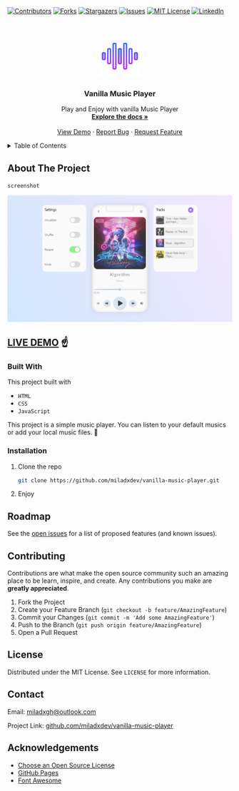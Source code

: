 [![Contributors][contributors-shield]][contributors-url]
[![Forks][forks-shield]][forks-url]
[![Stargazers][stars-shield]][stars-url]
[![Issues][issues-shield]][issues-url]
[![MIT License][license-shield]][license-url]
[![LinkedIn][linkedin-shield]][linkedin-url]

<!-- PROJECT LOGO -->
<br />
<p align="center">
  <a href="https://github.com/miladxdev/vanilla-music-player">
    <img src="img/logo.png" alt="Logo" width="96" height="96">
  </a>

  <h3 align="center">Vanilla Music Player</h3>

  <p align="center">
    Play and Enjoy with vanilla Music Player
    <br />
    <a href="#"><strong>Explore the docs »</strong></a>
    <br />
    <br />
    <a href="https://miladxdev.github.io/vanilla-music-player/">View Demo</a>
    ·
    <a href="#">Report Bug</a>
    ·
    <a href="#">Request Feature</a>
  </p>
</p>

<!-- TABLE OF CONTENTS -->
<details>
  <summary>Table of Contents</summary>
  <ol>
    <li>
      <a href="#about-the-project">About The Project</a>
      <ul>
        <li><a href="#built-with">Built With</a></li>
      </ul>
    </li>
    <li>
      <a href="#getting-started">Getting Started</a>
      <ul>
        <li><a href="#prerequisites">Prerequisites</a></li>
        <li><a href="#installation">Installation</a></li>
      </ul>
    </li>
    <li><a href="#usage">Usage</a></li>
    <li><a href="#roadmap">Roadmap</a></li>
    <li><a href="#contributing">Contributing</a></li>
    <li><a href="#license">License</a></li>
    <li><a href="#contact">Contact</a></li>
    <li><a href="#acknowledgements">Acknowledgements</a></li>
  </ol>
</details>

<!-- ABOUT THE PROJECT -->

## About The Project

`screenshot`

![Product Name Screen Shot][product-screenshot]

## [LIVE DEMO](https://miladxdev.github.io/vanilla-music-player/) ☝

### Built With

This project built with

- `HTML`
- `CSS`
- `JavaScript`

This project is a simple music player. You can listen to your default musics or add your local music files. 🎵

<!-- GETTING STARTED -->

### Installation

1. Clone the repo
   ```sh
   git clone https://github.com/miladxdev/vanilla-music-player.git
   ```
2. Enjoy

<!-- USAGE EXAMPLES -->

<!-- ROADMAP -->

## Roadmap

See the [open issues](https://github.com/miladxdev/vanilla-music-player/issues) for a list of proposed features (and known issues).

<!-- CONTRIBUTING -->

## Contributing

Contributions are what make the open source community such an amazing place to be learn, inspire, and create. Any contributions you make are **greatly appreciated**.

1. Fork the Project
2. Create your Feature Branch (`git checkout -b feature/AmazingFeature`)
3. Commit your Changes (`git commit -m 'Add some AmazingFeature'`)
4. Push to the Branch (`git push origin feature/AmazingFeature`)
5. Open a Pull Request

<!-- LICENSE -->

## License

Distributed under the MIT License. See `LICENSE` for more information.

<!-- CONTACT -->

## Contact

Email: miladxgh@outlook.com

Project Link: [github.com/miladxdev/vanilla-music-player](https://github.com/miladxdev/vanilla-music-player)

<!-- ACKNOWLEDGEMENTS -->

## Acknowledgements

- [Choose an Open Source License](https://choosealicense.com)
- [GitHub Pages](https://pages.github.com)
- [Font Awesome](https://fontawesome.com)

<!-- MARKDOWN LINKS & IMAGES -->
<!-- https://www.markdownguide.org/basic-syntax/#reference-style-links -->

[contributors-shield]: https://img.shields.io/github/contributors/miladxdev/vanilla-music-player.svg?style=for-the-badge
[contributors-url]: https://github.com/miladxdev/vanilla-music-player/graphs/contributors
[forks-shield]: https://img.shields.io/github/forks/miladxdev/vanilla-music-player.svg?style=for-the-badge
[forks-url]: https://github.com/miladxdev/vanilla-music-player/network/members
[stars-shield]: https://img.shields.io/github/stars/miladxdev/vanilla-music-player.svg?style=for-the-badge
[stars-url]: https://github.com/miladxdev/vanilla-music-player/stargazers
[issues-shield]: https://img.shields.io/github/issues/miladxdev/vanilla-music-player.svg?style=for-the-badge
[issues-url]: https://github.com/miladxdev/vanilla-music-player/issues
[license-shield]: https://img.shields.io/github/license/miladxdev/vanilla-music-player.svg?style=for-the-badge
[license-url]: https://github.com/miladxdev/vanilla-music-player/blob/master/LICENSE.txt
[linkedin-shield]: https://img.shields.io/badge/-LinkedIn-black.svg?style=for-the-badge&logo=linkedin&colorB=555
[linkedin-url]: https://www.linkedin.com/in/milad-gharibi-507ba3214/
[product-screenshot]: img/screenshot.png
